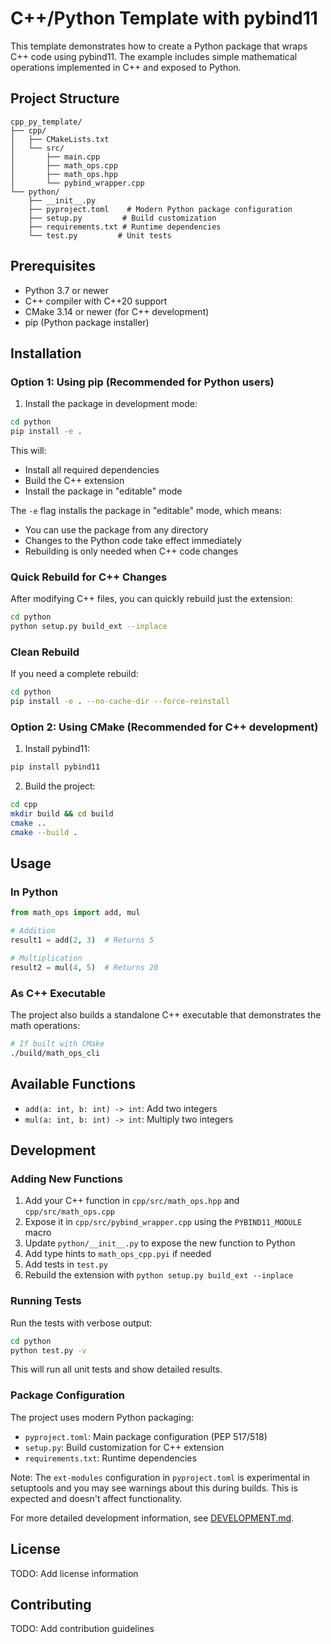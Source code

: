 # C++/Python Template with pybind11

This template demonstrates how to create a Python package that wraps C++ code using pybind11. The example includes simple mathematical operations implemented in C++ and exposed to Python.

## Project Structure

```
cpp_py_template/
├── cpp/
│   ├── CMakeLists.txt
│   └── src/
│       ├── main.cpp
│       ├── math_ops.cpp
│       ├── math_ops.hpp
│       └── pybind_wrapper.cpp
└── python/
    ├── __init__.py
    ├── pyproject.toml    # Modern Python package configuration
    ├── setup.py         # Build customization
    ├── requirements.txt # Runtime dependencies
    └── test.py         # Unit tests
```

## Prerequisites

- Python 3.7 or newer
- C++ compiler with C++20 support
- CMake 3.14 or newer (for C++ development)
- pip (Python package installer)

## Installation

### Option 1: Using pip (Recommended for Python users)

1. Install the package in development mode:
```bash
cd python
pip install -e .
```

This will:
- Install all required dependencies
- Build the C++ extension
- Install the package in "editable" mode

The `-e` flag installs the package in "editable" mode, which means:
- You can use the package from any directory
- Changes to the Python code take effect immediately
- Rebuilding is only needed when C++ code changes

### Quick Rebuild for C++ Changes

After modifying C++ files, you can quickly rebuild just the extension:
```bash
cd python
python setup.py build_ext --inplace
```

### Clean Rebuild

If you need a complete rebuild:
```bash
cd python
pip install -e . --no-cache-dir --force-reinstall
```

### Option 2: Using CMake (Recommended for C++ development)

1. Install pybind11:
```bash
pip install pybind11
```

2. Build the project:
```bash
cd cpp
mkdir build && cd build
cmake ..
cmake --build .
```

## Usage

### In Python

```python
from math_ops import add, mul

# Addition
result1 = add(2, 3)  # Returns 5

# Multiplication
result2 = mul(4, 5)  # Returns 20
```

### As C++ Executable

The project also builds a standalone C++ executable that demonstrates the math operations:

```bash
# If built with CMake
./build/math_ops_cli
```

## Available Functions

- `add(a: int, b: int) -> int`: Add two integers
- `mul(a: int, b: int) -> int`: Multiply two integers

## Development

### Adding New Functions

1. Add your C++ function in `cpp/src/math_ops.hpp` and `cpp/src/math_ops.cpp`
2. Expose it in `cpp/src/pybind_wrapper.cpp` using the `PYBIND11_MODULE` macro
3. Update `python/__init__.py` to expose the new function to Python
4. Add type hints to `math_ops_cpp.pyi` if needed
5. Add tests in `test.py`
6. Rebuild the extension with `python setup.py build_ext --inplace`

### Running Tests

Run the tests with verbose output:
```bash
cd python
python test.py -v
```

This will run all unit tests and show detailed results.

### Package Configuration

The project uses modern Python packaging:
- `pyproject.toml`: Main package configuration (PEP 517/518)
- `setup.py`: Build customization for C++ extension
- `requirements.txt`: Runtime dependencies

Note: The `ext-modules` configuration in `pyproject.toml` is experimental in setuptools and you may see warnings about this during builds. This is expected and doesn't affect functionality.

For more detailed development information, see [DEVELOPMENT.md](DEVELOPMENT.md).

## License

TODO: Add license information

## Contributing

TODO: Add contribution guidelines 